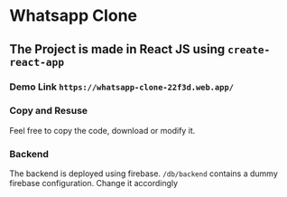 # Whatsapp Clone

## The Project is made in React JS using `create-react-app`

### Demo Link `https://whatsapp-clone-22f3d.web.app/`

### Copy and Resuse
Feel free to copy the code, download or modify it.

### Backend
The backend is deployed using firebase. 
`/db/backend` contains a dummy firebase configuration. Change it accordingly

